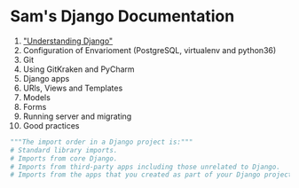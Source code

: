 # Sam's Django Documentation


1. ["Understanding Django"](understanding-django.markdown)
2. Configuration of Envarioment (PostgreSQL, virtualenv and python36)
3. Git
4. Using GitKraken and PyCharm
4. Django apps
5. URls, Views and Templates
6. Models
7. Forms
8. Running server and migrating
9. Good practices
```PYTHON
"""The import order in a Django project is:"""
# Standard library imports.
# Imports from core Django.
# Imports from third-party apps including those unrelated to Django.
# Imports from the apps that you created as part of your Django project.
```
